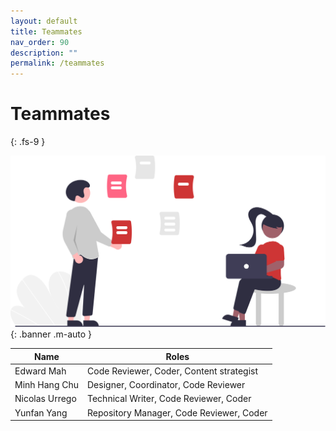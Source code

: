 ```yaml
---
layout: default
title: Teammates
nav_order: 90
description: ""
permalink: /teammates
---
```


# Teammates
{: .fs-9 }

![teammates.webp](teammates.svg){: .banner .m-auto }


Name | Roles
--|--
Edward Mah | Code Reviewer, Coder, Content strategist
Minh Hang Chu | Designer, Coordinator, Code Reviewer
Nicolas Urrego | Technical Writer, Code Reviewer, Coder
Yunfan Yang | Repository Manager, Code Reviewer, Coder